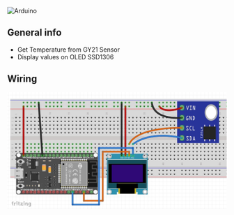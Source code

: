 ![Arduino](https://img.shields.io/badge/Arduino-00979D?style=for-the-badge&logo=Arduino&logoColor=white)

## General info 
* Get Temperature from GY21 Sensor
* Display values on OLED SSD1306

## Wiring
![Wiring](https://github.com/pixelEDI/Sensors/blob/0dea62d714242c9a2e0235c341ab32f522cd6a9c/01_GY21/Verdrahtung_gy21.JPG)

